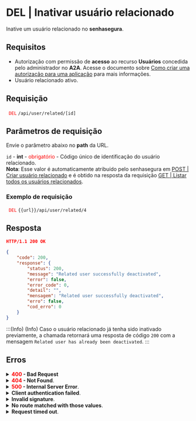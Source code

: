 # DEL | Inativar usuário relacionado

Inative um usuário relacionado no **senhasegura**.

## Requisitos
*  Autorização com permissão de **acesso** ao recurso **Usuários** concedida pelo administrador no **A2A**. 
Acesse o documento sobre [Como criar uma autorização para uma aplicação](/v3-33/docs/pt/a2a-how-to-create-an-authorization-for-an-application) para mais informações.
* Usuário relacionado ativo.

## Requisição


  <code><span style="color:red"> DEL</code></span> `/api/user/related/[id]`


## Parâmetros de requisição



Envie o parâmetro abaixo no <b>path</b>  da URL.

<summary><code>id</code> - <b>int</b> - <span style="color:red">obrigatório</span> - Código único de identificação do usuário relacionado.</summary>
<b>Nota</b>: Esse valor é automaticamente atribuído pelo senhasegura em <a href="/v3-33/docs/pt/api-post-create-related-user">POST | Criar usuário relacionado</a> e é obtido na resposta da requisição <a href="/v3-33/docs/pt/api-get-list-all-related-users">GET | Listar todos os usuários relacionados</a>.



 ### Exemplo de requisição


<code><span style="color:red"> DEL</code></span> `{{url}}/api/user/related/4`
  
  
  
  ## Resposta 
 
 ```json
HTTP/1.1 200 OK
```

 
```json
{
    "code": 200,
    "response": {
        "status": 200,
        "message": "Related user successfully deactivated",
        "error": false,
        "error_code": 0,
        "detail": "",
        "mensagem": "Related user successfully deactivated",
        "erro": false,
        "cod_erro": 0
    }
}
```
:::(Info) (Info)
Caso o usuário relacionado já tenha sido inativado previamente, a chamada retornará uma resposta de código `200` com a mensagem `Related user has already been deactivated`.
:::

## Erros

<details>
 
<summary><b><span style="color:red">400</span> - Bad Request</b></summary>

***

<b>Mensagem: "1005: User does not exist"</b>
<p><b>Possível causa</b>: o <code>id</code> informado não encontrou um usuário cadastrado no senhasegura.<br></p>
<b>Solução</b>: informe um <code>id</code> válido e envie a requisição novamente.

***
</details>



<details>
<summary><b><span style="color:red">404</span> - Not Found</b>.</summary>

***
<b>Mensagem: "Resource sub not found"</b><br>

<p><b>Possível causa</b>: a URL ou o recurso solicitado não está correto.<br>
        
<b>Solução</b>: verifique a URL e garanta que todos os parâmetros estão corretos.</p>

* * *
    
</details>




<details>
    <summary><b><span style="color:red">500</span> - Internal Server Error</b>.</summary>

***
    
<b>Mensagem: "Unexpected error."</b><br>

<p><b>Possível causa</b>: o erro está no servidor senhasegura.<br>
        
<b>Solução</b>: contate o time de suporte para mais informações.</p>
    
 ***
<b>Mensagem: "You are not authorized to access this resource."</b>
<p><b>Possível causa</b>: você não possui autorização para acessar esse recurso.<br>
        
<b>Solução</b>: solicite ao administrador que revise sua permissão de acesso aos recursos do <b>Usuários</b> no <b>A2A</b>.</p>

* * *
</details>
     


<details>
<summary><b>Client authentication failed</b>.</summary>

*** 
   
<b>Mensagem: "Client authentication failed."</b>
    
<p><b>Possível causa</b>: falha na autenticação da sua aplicação com o servidor senhasegura.<br>
        
<b>Solução</b>: verifique os parâmetros de autenticação como <code>Access Token URL</code>, <code>Client ID</code> e <code>Client secret</code> e solicite um novo token de acesso.</p>
</details>
     
   

<details>
<summary><b>Invalid signature</b>.</summary>

*** 
    
<b>Mensagem: "Invalid signature"</b>
    
<p><b>Possível causa</b>: falha no reconhecimento da URL da aplicação cliente.
        
<b>Solução</b>: verifique a URL da aplicação cliente e envie a requisição novamente.</p>
* * *
</details>
     


<details>
    <summary><b>No route matched with those values</b>.</summary>
    
***   
    
<b>Mensagem: "No route matched with those values."</b>
   <p><b>Possível causa</b>: ausência do header de autorização na requisição de API.<br>
        
  <b>Solução</b>: solicite um novo token de acesso.</p>
* * *
</details>
 

<details>
    <summary><b> Request timed out</b>.</summary>
    
***
    
<b>Mensagem: "Request timed out."</b>
<p><b>Possível causa</b>: o tempo da requisição se esgotou. <br>
        
<b>Solução</b>: verifique a conectividade entre a origem da requisição e o servidor senhasegura.</p>
</details>